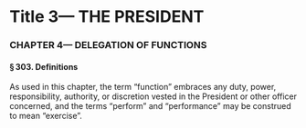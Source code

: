 
# Title 3— THE PRESIDENT
### CHAPTER 4— DELEGATION OF FUNCTIONS
#### § 303. Definitions

As used in this chapter, the term “function” embraces any duty, power, responsibility, authority, or discretion vested in the President or other officer concerned, and the terms “perform” and “performance” may be construed to mean “exercise”.

